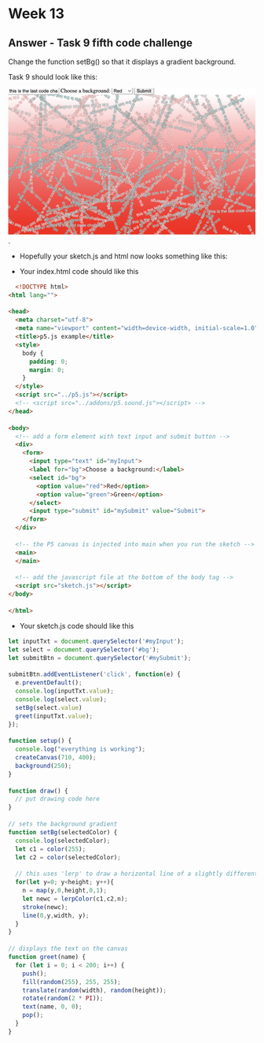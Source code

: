 # Week 13

## Answer - Task 9 fifth code challenge

Change the function setBg() so that it displays a gradient background.    

Task 9 should look like this:  

![alt text](./images/task9.jpg "drawing").


- Hopefully your sketch.js and html now looks something like this:  

- Your index.html code should like this

```html
  <!DOCTYPE html>
<html lang="">

<head>
  <meta charset="utf-8">
  <meta name="viewport" content="width=device-width, initial-scale=1.0">
  <title>p5.js example</title>
  <style>
    body {
      padding: 0;
      margin: 0;
    }
  </style>
  <script src="../p5.js"></script>
  <!-- <script src="../addons/p5.sound.js"></script> -->
</head>

<body>
  <!-- add a form element with text input and submit button -->
  <div>
    <form>
      <input type="text" id="myInput">
      <label for="bg">Choose a background:</label>
      <select id="bg">
        <option value="red">Red</option>
        <option value="green">Green</option>
      </select>
      <input type="submit" id="mySubmit" value="Submit">
    </form>
  </div>

  <!-- the P5 canvas is injected into main when you run the sketch -->
  <main>
  </main>

  <!-- add the javascript file at the bottom of the body tag -->
  <script src="sketch.js"></script>
</body>

</html>
```

- Your sketch.js code should like this

```javascript
let inputTxt = document.querySelector('#myInput');
let select = document.querySelector('#bg');
let submitBtn = document.querySelector('#mySubmit');

submitBtn.addEventListener('click', function(e) {
  e.preventDefault();
  console.log(inputTxt.value);
  console.log(select.value);
  setBg(select.value)
  greet(inputTxt.value);
});

function setup() {
  console.log("everything is working");
  createCanvas(710, 400);
  background(250);
}

function draw() {
  // put drawing code here
}

// sets the background gradient
function setBg(selectedColor) {
  console.log(selectedColor);
  let c1 = color(255);
  let c2 = color(selectedColor);

  // this uses 'lerp' to draw a horizontal line of a slightly different color for every pixel in the height of the sketch
  for(let y=0; y<height; y++){
    n = map(y,0,height,0,1);
    let newc = lerpColor(c1,c2,n);
    stroke(newc);
    line(0,y,width, y);
  }
}

// displays the text on the canvas
function greet(name) {
  for (let i = 0; i < 200; i++) {
    push();
    fill(random(255), 255, 255);
    translate(random(width), random(height));
    rotate(random(2 * PI));
    text(name, 0, 0);
    pop();
  }
}

```


